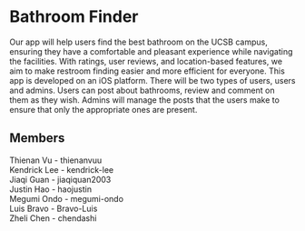 # Bathroom Finder  

Our app will help users find the best bathroom on the UCSB campus, ensuring they have a comfortable and pleasant experience while navigating the facilities. With ratings, user reviews, and location-based features, we aim to make restroom finding easier and more efficient for everyone. This app is developed on an iOS platform. There will be two types of users, users and admins. Users can post about bathrooms, review and comment on them as they wish. Admins will manage the posts that the users make to ensure that only the appropriate ones are present.

## Members  
Thienan Vu - thienanvuu    
Kendrick Lee - kendrick-lee  
Jiaqi Guan - jiaqiquan2003  
Justin Hao - haojustin  
Megumi Ondo - megumi-ondo  
Luis Bravo - Bravo-Luis  
Zheli Chen - chendashi



